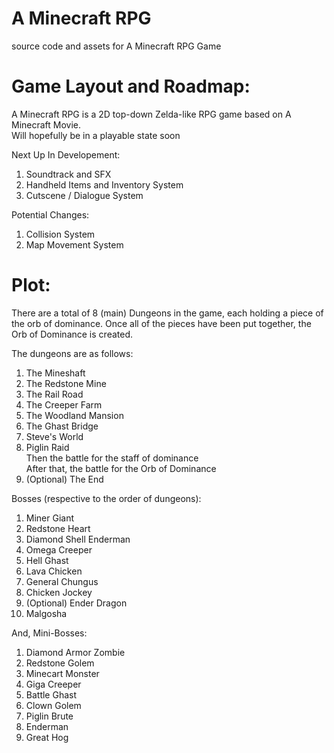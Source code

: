 # A Minecraft RPG
source code and assets for A Minecraft RPG Game

# Game Layout and Roadmap:

A Minecraft RPG is a 2D top-down Zelda-like RPG game based on A Minecraft Movie.  
Will hopefully be in a playable state soon  

Next Up In Developement:  
1. Soundtrack and SFX  
2. Handheld Items and Inventory System  
4. Cutscene / Dialogue System  

Potential Changes:
1. Collision System  
2. Map Movement System  

# Plot:

There are a total of 8 (main) Dungeons in the game, each holding a piece of the orb of dominance. Once all of the pieces have been put together, the Orb of Dominance is created.

The dungeons are as follows:  
1. The Mineshaft
2. The Redstone Mine
3. The Rail Road  
4. The Creeper Farm
5. The Woodland Mansion
6. The Ghast Bridge
7. Steve's World
8. Piglin Raid  
   Then the battle for the staff of dominance  
   After that, the battle for the Orb of Dominance
10. (Optional) The End

Bosses (respective to the order of dungeons):  
1. Miner Giant
2. Redstone Heart
3. Diamond Shell Enderman
4. Omega Creeper
5. Hell Ghast  
6. Lava Chicken
7. General Chungus
8. Chicken Jockey
9.  (Optional) Ender Dragon
10.  Malgosha

And, Mini-Bosses:  
1. Diamond Armor Zombie  
2. Redstone Golem  
3. Minecart Monster
4. Giga Creeper
5. Battle Ghast
6. Clown Golem
7. Piglin Brute
8. Enderman  
9. Great Hog


